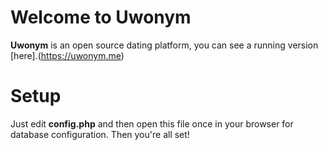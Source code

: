# Welcome to Uwonym

**Uwonym** is an open source dating platform, you can see a running version [here].(https://uwonym.me)


# Setup

Just edit **config.php** and then open this file once in your browser for database configuration. Then you're all set!


